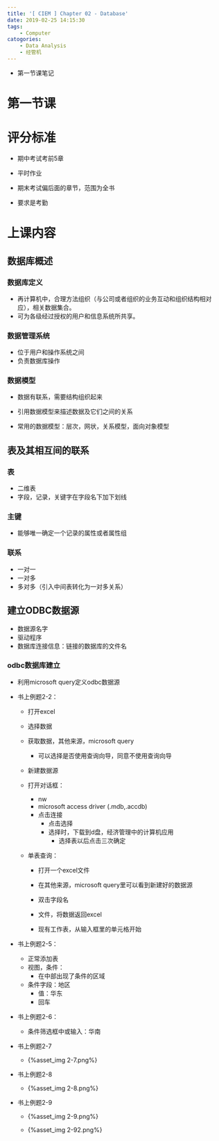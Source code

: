 ```yaml
---
title: '[ CIEM ] Chapter 02 - Database'
date: 2019-02-25 14:15:30
tags:
	- Computer
catogories:
	- Data Analysis
	- 经管机
---
```




- 第一节课笔记

<!--more-->

# 第一节课

# 评分标准

- 期中考试考前5章

- 平时作业
- 期末考试偏后面的章节，范围为全书
- 要求是考勤

# 上课内容

## 数据库概述

### 数据库定义

- 再计算机中，合理方法组织（与公司或者组织的业务互动和组织结构相对应），相关数据集合。
- 可为各级经过授权的用户和信息系统所共享。

### 数据管理系统

- 位于用户和操作系统之间
- 负责数据库操作

### 数据模型

- 数据有联系，需要结构组织起来
- 引用数据模型来描述数据及它们之间的关系

- 常用的数据模型：层次，网状，关系模型，面向对象模型

## 表及其相互间的联系

### 表

- 二维表
- 字段，记录，关键字在字段名下加下划线

### 主键

- 能够唯一确定一个记录的属性或者属性组

### 联系

- 一对一
- 一对多
- 多对多（引入中间表转化为一对多关系）

## 建立ODBC数据源

- 数据源名字
- 驱动程序
- 数据库连接信息：链接的数据库的文件名

### odbc数据库建立

- 利用microsoft query定义odbc数据源
- 书上例题2-2：

  - 打开excel

  - 选择数据

  - 获取数据，其他来源，microsoft query

    - 可以选择是否使用查询向导，同意不使用查询向导

  - 新建数据源

  - 打开对话框：

    - nw
    - microsoft access driver (.mdb,.accdb)
    - 点击连接
      - 点击选择
      - 选择时，下载到d盘，经济管理中的计算机应用
        - 选择表以后点击三次确定

  - 单表查询：

    - 打开一个excel文件
    - 在其他来源，microsoft query里可以看到新建好的数据源
    - 双击字段名

    - 文件，将数据返回excel
    - 现有工作表，从输入框里的单元格开始
- 书上例题2-5：

  - 正常添加表
  - 视图，条件：
    - 在中部出现了条件的区域
  - 条件字段：地区
    - 值：华东
    - 回车
- 书上例题2-6：

  - 条件筛选框中或输入：华南
- 书上例题2-7

  - {%asset_img 2-7.png%}
- 书上例题2-8

  - {%asset_img 2-8.png%}
- 书上例题2-9

  - {%asset_img 2-9.png%}

  - {%asset_img 2-92.png%}